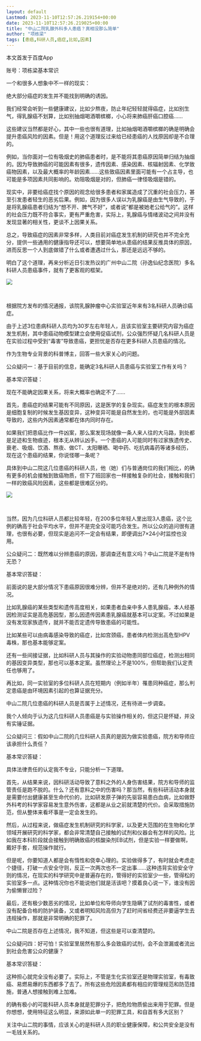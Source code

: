 ```yaml
---
layout: default
Lastmod: 2023-11-10T12:57:26.219154+00:00
date: 2023-11-10T12:57:26.219025+00:00
title: "中山二院乳腺外科多人患癌？真相没那么简单"
author: "项栋梁"
tags: [患癌,科研人员,癌症,比如,因素]
---
```


本文首发于百度App

账号：项栋梁基本常识

一个和很多人想象中不一样的现实：

绝大部分癌症的发生并不能找到明确的诱因。

我们经常会听到一些健康建议，比如少熬夜，防止年纪轻轻就得癌症，比如别生气，得乳腺癌不划算，比如别抽烟喝酒嚼槟榔，小心将来肺癌肝癌口腔癌……

这些建议当然都是好心，其中一些也很有道理，比如抽烟喝酒嚼槟榔的确是明确会提升患癌风险的因素。但是！用这个道理反过来给已经患癌的人找原因却是不合理的。

例如，当你面对一位有吸烟史的肺癌患者时，是不能将其患癌原因简单归结为抽烟的。因为导致肺癌的可能因素有很多，遗传因素、感染因素、核辐射因素、化学致癌物因素，以及最大概率的年龄因素……这些致癌因素里面可能有一个占主导，也可能是多项因素共同影响的。劝阻吸烟是对的，但肺癌一律怪吸烟是错的。

现实中，非要给癌症找个原因的观念给很多患者和家属造成了沉重的社会压力，甚至引发患者轻生的恶劣后果。例如，因为很多人误以为乳腺癌是由生气导致的，于是将乳腺癌患者归结为“想不开、脾气不好”，或者说“都是被她老公给气的”。这样的社会压力既不符合事实，更有严重危害，实际上，乳腺癌与情绪波动之间并没有发现显著的相关性，更谈不上因果关系。

总之，导致癌症的因素非常多样，人类目前对癌症发生机制的研究也并不完全充分，提供一些通用的健康指导还可以，想要简单地从患癌的结果反推具体的原因，进而反思一个人到底做错了什么或者遭遇过什么，那还是远远不够的。

明白了这个道理，再来分析近日引发热议的广州中山二院（孙逸仙纪念医院）多名科研人员患癌事件，就有了更客观的框架。

![](https://images.weserv.nl/?url=https%3A//mmbiz.qpic.cn/mmbiz_jpg/TP65WXCia4CI7fbWEDsggOia7Zgw8X9ljeJATQXiaRnIreBA0rRgtQtNWjeb06Tq7ibhajanicR80SCh9sqPRt6JKFQ/640%3Fwx_fmt%3Djpeg)

​

根据院方发布的情况通报，该院乳腺肿瘤中心实验室近年来有3名科研人员确诊癌症。

由于上述3位患病科研人员均为30岁左右年轻人，且该实验室主要研究内容为癌症发生机制，其中患癌动物模型建立会使用促癌试剂，公众强烈怀疑几名科研人员是在实验过程中受到“毒害”导致患癌，更担忧是否存在更多科研人员患癌的情况。

作为生物专业背景的科普博主，回答一些大家关心的问题。

公众疑问一：基于目前的信息，能确定3名科研人员患癌与实验室工作有关吗？

基本常识答疑：

现在不能确定因果关系，将来大概率也确定不了……

首先，患癌症的结果可能有不同原因，这是医学的复杂现实。癌症发生的根本原因是细胞复制的时候发生基因变异，这种变异可能是自然发生的，也可能是外部因素导致的，这些内外因素通常都在体内同时存在。

如果我们把患癌比作一件凶案，那么案发现场就像一条人来人往的大马路，到处都是足迹和生物痕迹，根本无从辨认凶手。一个患癌的人可能同时有过家族遗传史、衰老、吸烟、饮酒、熬夜、做CT、太阳曝晒、喝中药、吃抗病毒药等诸多经历，现在这个患癌的结果，你说怪哪一条呢？

具体到中山二院这几位患癌的科研人员，他（她）们与普通岗位的我们相比，的确有更多的机会接触到致癌物质，但下了班回家也一样接触复杂的社会，接触和我们一样的致癌风险因素，这些都是很难区分的。

![](https://images.weserv.nl/?url=https%3A//mmbiz.qpic.cn/mmbiz_jpg/TP65WXCia4CI7fbWEDsggOia7Zgw8X9ljexicxicEnAtNbrzjHDIhqClqygQ3L8Y3sSQZicxklZayxfqpFGdwYrV8qg/640%3Fwx_fmt%3Djpeg)

​

当然，因为几位科研人员都比较年轻，在200多位年轻人里出现3人患癌，这个比例的确高于社会平均水平，但并不是完全没可能巧合发生。所以公众的追问很有道理，也很有必要，但现实是追问不一定会有结果，即便调出7×24小时监控也没用。

公众疑问二：既然难以分辨患癌的原因，那调查还有意义吗？中山二院是不是有恃无恐？

基本常识答疑：

前面说的是大部分情况下患癌原因很难分辨，但并不是绝对的，还有几种例外的情况。

比如乳腺癌的某些类型和遗传高度相关，如果患者血亲中多人患乳腺癌，本人经基因检测证实是高危基因型，那么因遗传因素患乳腺癌就基本可以定案。不过如果是没有发现家族遗传，就并不能否定遗传导致患癌的可能性。

比如某些可以由病毒感染导致的癌症，比如宫颈癌，患者体内检测出高危型HPV毒株，那也基本能够定案。

还有一些间接证据，比如科研人员与其操作的实验动物患同部位癌症，检测出相同的基因变异类型，那也可以基本定案。虽然理论上不是100%，但帮助我们认定责任也够用了。

再比如，同一实验室的多位科研人员在短期内（例如半年）罹患同种癌症，那么判定患癌是由环境因素引起的也算证据充分。

中山二院几位患癌的科研人员是否属于上述情况，还有待进一步调查。

我个人倾向于认为这几位科研人员患癌是与实验操作相关的，但这只是怀疑，并没有实锤证据。

公众疑问三：假如中山二院的几位科研人员真的是因为做实验患癌，院方和导师应该承担什么责任？

基本常识答疑：

具体法律责任的认定我不专业，只能分析一下道理。

首先，从结果来说，因科研活动导致了意料之外的人身伤害结果，院方和导师的监管责任是跑不脱的。什么？还有意料之中的伤害吗？那当然，有些科研活动本身就是需要付出健康甚至生命代价的，比如研发原子弹的先驱容易患白血病，比如做野外科考的科学家容易发生意外伤害，这都是从业之前就清楚的代价。会采取措施防范，但从整体来看坏事是一定会发生的。

然后，从过程来说，做癌症发生机制研究的科学家，以及更大范围的在生物和化学领域开展研究的科学家，都会非常清楚自己接触的试剂和仪器会有怎样的风险。比如我在本科阶段就会接触到明确致癌的核酸染剂EB试剂，但是实验一样要做啊，戴好手套，规范操作就行。

但是呢，你要知道人都是会有惰性和侥幸心理的。实验做得多了，有时就会考虑走个捷径，打破一点安全守则，反正一次两次也不一定出事……这种违背实验安全守则的情况，在现实的科学研究中是普遍存在的，管得好的实验室少一些，管得松的实验室多一点。这种情况你也不能说他们就是活该吧？摸着良心说一下，谁没有因为偷懒冒过险？

最后，还有极少数恶劣的情况，比如单位和导师向学生隐瞒了试剂的毒害性，或者没有配备合格的防护装备，又或者明知风险高但为了赶时间省经费还非要逼学生去违规操作，那就是非常明确的犯罪了。

中山二院是否存在上述情况，我不知道，但这些是可以查清楚的。

公众疑问四：好可怕！实验室里居然有那么多会致癌的试剂，会不会泄漏或者流出到社会危害公众的健康？

基本常识答疑：

这种担心就完全没有必要了。实际上，不管是生化实验室还是物理实验室，有毒致癌、易燃易爆的东西都多了去了。所有这些危险因素都有相应的管理规范和防范措施，普通人想接触到难上加难。

的确有极小的可能科研人员本身就是犯罪分子，把危险物质偷出来用于犯罪。但是你想想，使用特征这么明显，来源如此单一的犯罪工具，和自首有多大区别？

关注中山二院的事情，应该关心的是科研人员的职业健康保障，和公共安全是没有一毛钱关系的。


